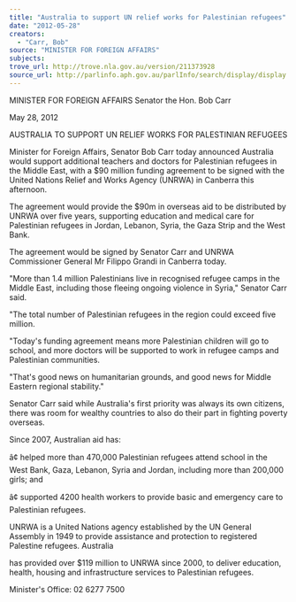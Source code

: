 ```yaml
---
title: "Australia to support UN relief works for Palestinian refugees"
date: "2012-05-28"
creators:
  - "Carr, Bob"
source: "MINISTER FOR FOREIGN AFFAIRS"
subjects:
trove_url: http://trove.nla.gov.au/version/211373928
source_url: http://parlinfo.aph.gov.au/parlInfo/search/display/display.w3p;query=Id%3A%22media/pressrel/1665965%22
---
```


 MINISTER FOR FOREIGN AFFAIRS  Senator the Hon. Bob Carr    

 May 28, 2012 

 

 

 AUSTRALIA TO SUPPORT UN RELIEF WORKS FOR PALESTINIAN  REFUGEES    

 

 Minister  for  Foreign  Affairs,  Senator  Bob  Carr  today  announced  Australia  would   support additional teachers and doctors for Palestinian refugees in the Middle East,  with a $90 million funding agreement to be signed with the United Nations Relief and  Works Agency (UNRWA) in Canberra this afternoon.    

 The agreement would provide the $90m in overseas aid to be distributed by UNRWA  over  five  years,  supporting  education  and  medical  care  for  Palestinian  refugees  in   Jordan, Lebanon, Syria, the Gaza Strip and the West Bank.     

 The  agreement  would  be  signed  by  Senator  Carr  and  UNRWA  Commissioner   General Mr Filippo Grandi in Canberra today.    

 "More  than  1.4  million  Palestinians  live  in  recognised  refugee  camps  in  the  Middle   East, including those fleeing ongoing violence in Syria," Senator Carr said.    

 "The total number of Palestinian refugees in the region could exceed five million.    

 "Today's funding agreement means more Palestinian children will go to school, and  more  doctors  will  be  supported  to  work  in  refugee  camps  and  Palestinian   communities.    

 "That's  good  news  on  humanitarian  grounds,  and  good  news  for  Middle  Eastern   regional stability."    

 Senator  Carr  said  while  Australia's  first  priority  was  always  its  own  citizens,  there   was room for wealthy countries to also do their part in fighting poverty overseas.    

 Since 2007, Australian aid has: 

 â¢ helped  more  than  470,000  Palestinian  refugees  attend  school  in  the  West   Bank, Gaza, Lebanon, Syria and Jordan, including more than 200,000 girls; and 

 â¢ supported  4200  health  workers  to  provide  basic  and  emergency  care  to   Palestinian refugees. 

 

 UNRWA  is  a  United  Nations  agency  established  by  the  UN  General  Assembly  in   1949 to provide assistance and protection to registered Palestine refugees. Australia 

 has provided over $119 million to UNRWA since 2000, to deliver education, health,  housing and infrastructure services to Palestinian refugees.    

 

 Minister's Office: 02 6277 7500    

 

